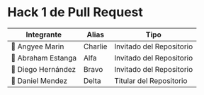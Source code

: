 # Hack 1 de Pull Request
                    
| Integrante  | Alias | Tipo
| ------------- | ------------- | ------------- |
| 🔧 Angyee Marin  | Charlie | Invitado del Repositorio |
| 🔧 Abraham Estanga | Alfa | Invitado del Repositorio |
| 🔧 Diego Hernández  | Bravo | Invitado del Repositorio |
| 👷 Daniel Mendez | Delta | Titular del Repositorio |
